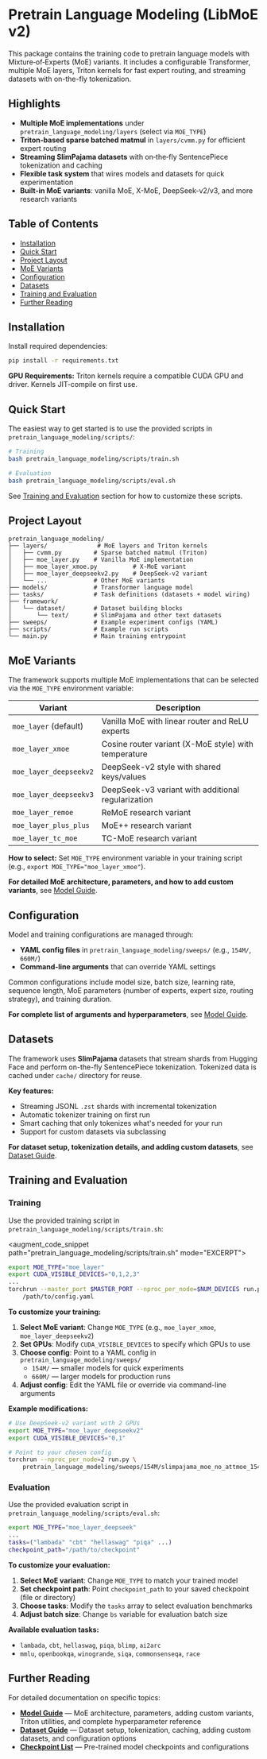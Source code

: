 # Pretrain Language Modeling (LibMoE v2)

This package contains the training code to pretrain language models with Mixture‑of‑Experts (MoE) variants. It includes a configurable Transformer, multiple MoE layers, Triton kernels for fast expert routing, and streaming datasets with on-the-fly tokenization.

## Highlights
- **Multiple MoE implementations** under `pretrain_language_modeling/layers` (select via `MOE_TYPE`)
- **Triton‑based sparse batched matmul** in `layers/cvmm.py` for efficient expert routing
- **Streaming SlimPajama datasets** with on‑the‑fly SentencePiece tokenization and caching
- **Flexible task system** that wires models and datasets for quick experimentation
- **Built-in MoE variants**: vanilla MoE, X-MoE, DeepSeek-v2/v3, and more research variants

## Table of Contents
- [Installation](#installation)
- [Quick Start](#quick-start)
- [Project Layout](#project-layout)
- [MoE Variants](#moe-variants)
- [Configuration](#configuration)
- [Datasets](#datasets)
- [Training and Evaluation](#training-and-evaluation)
- [Further Reading](#further-reading)

## Installation

Install required dependencies:
```bash
pip install -r requirements.txt
```

**GPU Requirements:** Triton kernels require a compatible CUDA GPU and driver. Kernels JIT-compile on first use.

## Quick Start

The easiest way to get started is to use the provided scripts in `pretrain_language_modeling/scripts/`:

```bash
# Training
bash pretrain_language_modeling/scripts/train.sh

# Evaluation
bash pretrain_language_modeling/scripts/eval.sh
```

See [Training and Evaluation](#training-and-evaluation) section for how to customize these scripts.

## Project Layout

```
pretrain_language_modeling/
├── layers/              # MoE layers and Triton kernels
│   ├── cvmm.py         # Sparse batched matmul (Triton)
│   ├── moe_layer.py    # Vanilla MoE implementation
│   ├── moe_layer_xmoe.py          # X-MoE variant
│   ├── moe_layer_deepseekv2.py    # DeepSeek-v2 variant
│   └── ...             # Other MoE variants
├── models/             # Transformer language model
├── tasks/              # Task definitions (datasets + model wiring)
├── framework/
│   └── dataset/        # Dataset building blocks
│       └── text/       # SlimPajama and other text datasets
├── sweeps/             # Example experiment configs (YAML)
├── scripts/            # Example run scripts
└── main.py             # Main training entrypoint
```

## MoE Variants

The framework supports multiple MoE implementations that can be selected via the `MOE_TYPE` environment variable:

| Variant | Description |
|---------|-------------|
| `moe_layer` (default) | Vanilla MoE with linear router and ReLU experts |
| `moe_layer_xmoe` | Cosine router variant (X-MoE style) with temperature |
| `moe_layer_deepseekv2` | DeepSeek-v2 style with shared keys/values |
| `moe_layer_deepseekv3` | DeepSeek-v3 variant with additional regularization |
| `moe_layer_remoe` | ReMoE research variant |
| `moe_layer_plus_plus` | MoE++ research variant |
| `moe_layer_tc_moe` | TC-MoE research variant |

**How to select:** Set `MOE_TYPE` environment variable in your training script (e.g., `export MOE_TYPE="moe_layer_xmoe"`).

**For detailed MoE architecture, parameters, and how to add custom variants**, see [Model Guide](../docs/pretrain_llm/model_guide.md).

## Configuration

Model and training configurations are managed through:
- **YAML config files** in `pretrain_language_modeling/sweeps/` (e.g., `154M/`, `660M/`)
- **Command-line arguments** that can override YAML settings

Common configurations include model size, batch size, learning rate, sequence length, MoE parameters (number of experts, expert size, routing strategy), and training duration.

**For complete list of arguments and hyperparameters**, see [Model Guide](../docs/pretrain_llm/model_guide.md).

## Datasets

The framework uses **SlimPajama** datasets that stream shards from Hugging Face and perform on-the-fly SentencePiece tokenization. Tokenized data is cached under `cache/` directory for reuse.

**Key features:**
- Streaming JSONL `.zst` shards with incremental tokenization
- Automatic tokenizer training on first run
- Smart caching that only tokenizes what's needed for your run
- Support for custom datasets via subclassing

**For dataset setup, tokenization details, and adding custom datasets**, see [Dataset Guide](../docs/pretrain_llm/dataset_guide.md).

## Training and Evaluation

### Training

Use the provided training script in `pretrain_language_modeling/scripts/train.sh`:

<augment_code_snippet path="pretrain_language_modeling/scripts/train.sh" mode="EXCERPT">
````bash
export MOE_TYPE="moe_layer"
export CUDA_VISIBLE_DEVICES="0,1,2,3"
...
torchrun --master_port $MASTER_PORT --nproc_per_node=$NUM_DEVICES run.py  \
    /path/to/config.yaml
````

**To customize your training:**

1. **Select MoE variant**: Change `MOE_TYPE` (e.g., `moe_layer_xmoe`, `moe_layer_deepseekv2`)
2. **Set GPUs**: Modify `CUDA_VISIBLE_DEVICES` to specify which GPUs to use
3. **Choose config**: Point to a YAML config in `pretrain_language_modeling/sweeps/`
   - `154M/` — smaller models for quick experiments
   - `660M/` — larger models for production runs
4. **Adjust config**: Edit the YAML file or override via command-line arguments

**Example modifications:**
```bash
# Use DeepSeek-v2 variant with 2 GPUs
export MOE_TYPE="moe_layer_deepseekv2"
export CUDA_VISIBLE_DEVICES="0,1"

# Point to your chosen config
torchrun --nproc_per_node=2 run.py \
    pretrain_language_modeling/sweeps/154M/slimpajama_moe_no_attmoe_154M_deepseekv2.yaml
```

### Evaluation

Use the provided evaluation script in `pretrain_language_modeling/scripts/eval.sh`:

````bash
export MOE_TYPE="moe_layer_deepseek"
...
tasks=("lambada" "cbt" "hellaswag" "piqa" ...)
checkpoint_path="/path/to/checkpoint"
````
**To customize your evaluation:**

1. **Select MoE variant**: Change `MOE_TYPE` to match your trained model
2. **Set checkpoint path**: Point `checkpoint_path` to your saved checkpoint (file or directory)
3. **Choose tasks**: Modify the `tasks` array to select evaluation benchmarks
4. **Adjust batch size**: Change `bs` variable for evaluation batch size

**Available evaluation tasks:**
- `lambada`, `cbt`, `hellaswag`, `piqa`, `blimp`, `ai2arc`
- `mmlu`, `openbookqa`, `winogrande`, `siqa`, `commonsenseqa`, `race`

## Further Reading

For detailed documentation on specific topics:

- **[Model Guide](../docs/pretrain_llm/model_guide.md)** — MoE architecture, parameters, adding custom variants, Triton utilities, and complete hyperparameter reference
- **[Dataset Guide](../docs/pretrain_llm/dataset_guide.md)** — Dataset setup, tokenization, caching, adding custom datasets, and configuration options
- **[Checkpoint List](../docs/pretrain_llm/checkpoint_list.md)** — Pre-trained model checkpoints and configurations
